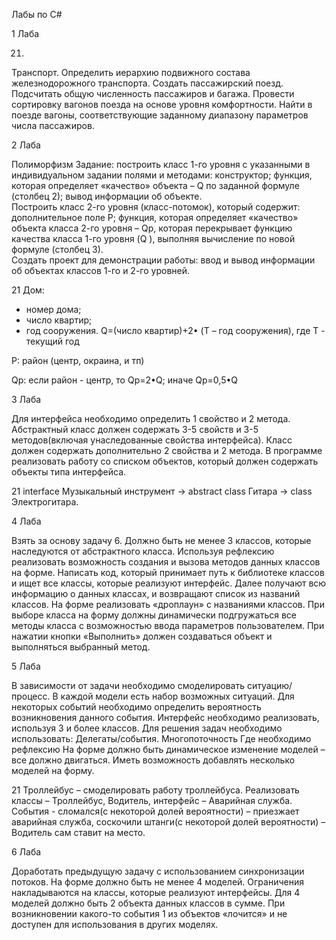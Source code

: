 Лабы по C#

1 Лаба

21.
Транспорт.
Определить иерархию подвижного состава железнодорожного транспорта. Создать пассажирский поезд. 
Подсчитать общую численность пассажиров и багажа. Провести сортировку вагонов поезда на основе уровня комфортности. 
Найти в поезде вагоны, соответствующие заданному диапазону параметров числа пассажиров.


2 Лаба

Полиморфизм 
Задание: построить класс 1-го уровня с указанными в индивидуальном задании полями и методами: 
конструктор; 
функция, которая определяет «качество» объекта – Q  по заданной формуле (столбец 2); 
вывод информации об объекте.   
Построить класс 2-го уровня (класс-потомок), который содержит: 
дополнительное поле P; 
функция, которая определяет «качество» объекта класса 2-го уровня – Qp, которая перекрывает функцию качества класса 1-го уровня (Q ), выполняя вычисление по новой формуле (столбец 3).  
Создать проект для демонстрации работы: ввод и вывод информации об объектах классов 1-го и 2-го уровней. 

21
Дом: 
   - номер дома;   
   - число квартир;    
   - год сооружения. 
Q=(число квартир)+2• (Т – год сооружения), где Т - текущий год 

P: район (центр, окраина, и тп) 
 
Qp: если район - центр, то Qp=2•Q; 
           иначе Qp=0,5•Q 



3 Лаба


Для интерфейса необходимо определить 1 свойство и 2 метода. 
Абстрактный класс должен содержать 3-5 свойств и 3-5 методов(включая унаследованные свойства интерфейса). 
Класс должен содержать дополнительно 2 свойства и 2 метода.
В программе реализовать работу со списком объектов, который должен содержать объекты типа интерфейса.


21
interface Музыкальный инструмент -> abstract class Гитара -> class Электрогитара.


4 Лаба

Взять за основу задачу 6. Должно быть не менее 3 классов, которые наследуются от абстрактного класса. 
Используя рефлексию реализовать возможность создания  и вызова методов данных классов на форме.
Написать код, который принимает путь к библиотеке классов и ищет все классы, которые реализуют интерфейс.
Далее получают всю информацию о данных классах, и возвращают список из названий классов. На форме реализовать «дроплаун» с названиями классов.
При выборе класса на форму должны динамически подгружаться все методы класса с возможностью ввода параметров пользователем.
При нажатии кнопки «Выполнить» должен создаваться объект и выполняться выбранный метод.


5 Лаба

В зависимости от задачи необходимо смоделировать ситуацию/процесс.
В каждой модели есть набор возможных ситуаций.
Для некоторых событий необходимо определить вероятность возникновения данного события.
Интерфейс необходимо реализовать, используя 3 и более классов.
Для решения задач необходимо использовать:
Делегаты/события.
Многопоточность
Где необходимо рефлексию
На форме должно быть динамическое изменение моделей – все должно двигаться.
Иметь возможность добавлять несколько моделей на форму.

21
Троллейбус – смоделировать работу троллейбуса. 
Реализовать классы – Троллейбус, Водитель, интерфейс – Аварийная служба. 
События - сломался(с некоторой долей вероятности) – приезжает аварийная служба, 
соскочили штанги(с некоторой долей вероятности) – Водитель сам ставит на место.

6 Лаба

Доработать предыдущую задачу с использованием синхронизации потоков.
На форме должно быть не менее 4 моделей.
Ограничения накладываются на классы, которые реализуют интерфейсы.
Для 4 моделей должно быть 2 объекта данных  классов в сумме.
При возникновении какого-то события 1 из объектов «лочится» и не доступен для использования  в других моделях.

